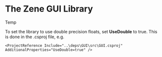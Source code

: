 # The Zene GUI Library

Temp

To set the library to use double precision floats, set **UseDouble** to true. This is done in the .csproj file, e.g.
```
<ProjectReference Include="..\deps\GUI\src\GUI.csproj" AdditionalProperties="UseDouble=true" />
```